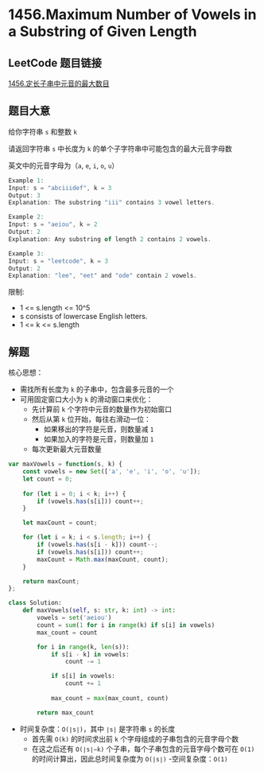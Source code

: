 # 1456.Maximum Number of Vowels in a Substring of Given Length

## LeetCode 题目链接

[1456.定长子串中元音的最大数目](https://leetcode.cn/problems/maximum-number-of-vowels-in-a-substring-of-given-length/)

## 题目大意

给你字符串 `s` 和整数 `k` 

请返回字符串 `s` 中长度为 `k` 的单个子字符串中可能包含的最大元音字母数

英文中的元音字母为（`a`, `e`, `i`, `o`, `u`）

```js
Example 1:
Input: s = "abciiidef", k = 3
Output: 3
Explanation: The substring "iii" contains 3 vowel letters.

Example 2:
Input: s = "aeiou", k = 2
Output: 2
Explanation: Any substring of length 2 contains 2 vowels.

Example 3:
Input: s = "leetcode", k = 3
Output: 2
Explanation: "lee", "eet" and "ode" contain 2 vowels.
```

限制:
- 1 <= s.length <= 10^5
- s consists of lowercase English letters.
- 1 <= k <= s.length

## 解题

核心思想：
- 需找所有长度为 `k` 的子串中，包含最多元音的一个
- 可用固定窗口大小为 `k` 的滑动窗口来优化：
  - 先计算前 `k` 个字符中元音的数量作为初始窗口
  - 然后从第 `k` 位开始，每往右滑动一位：
    - 如果移出的字符是元音，则数量减 `1`
    - 如果加入的字符是元音，则数量加 `1`
  - 每次更新最大元音数量

```js
var maxVowels = function(s, k) {
    const vowels = new Set(['a', 'e', 'i', 'o', 'u']);
    let count = 0;
    
    for (let i = 0; i < k; i++) {
        if (vowels.has(s[i])) count++;
    }

    let maxCount = count;

    for (let i = k; i < s.length; i++) {
        if (vowels.has(s[i - k])) count--;
        if (vowels.has(s[i])) count++;
        maxCount = Math.max(maxCount, count);
    }

    return maxCount;
};
```
```python
class Solution:
    def maxVowels(self, s: str, k: int) -> int:
        vowels = set('aeiou')
        count = sum(1 for i in range(k) if s[i] in vowels)
        max_count = count

        for i in range(k, len(s)):
            if s[i - k] in vowels:
                count -= 1

            if s[i] in vowels:
                count += 1
                
            max_count = max(max_count, count)

        return max_count
```

- 时间复杂度：`O(∣s∣)`，其中 `∣s∣` 是字符串 `s` 的长度
  - 首先需 `O(k)` 的时间求出前 `k` 个字母组成的子串包含的元音字母个数
  - 在这之后还有 `O(∣s∣−k)` 个子串，每个子串包含的元音字母个数可在 `O(1)` 的时间计算出，因此总时间复杂度为 `O(∣s∣)`
-空间复杂度：`O(1)`